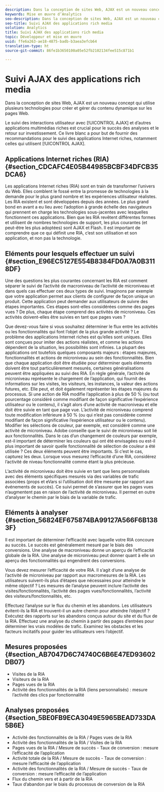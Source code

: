 ```yaml
---
description: Dans la conception de sites Web, AJAX est un nouveau concept qui utilise plusieurs technologies pour créer et gérer du contenu dynamique sur les pages Web.
keywords: Mise en œuvre d’Analytics
seo-description: Dans la conception de sites Web, AJAX est un nouveau concept qui utilise plusieurs technologies pour créer et gérer du contenu dynamique sur les pages Web.
seo-title: Suivi AJAX des applications rich media
solution: Analytics
title: Suivi AJAX des applications rich media
topic: Développeur et mise en œuvre
uuid: ffe6a263-ae18-4875-badb-b3aea3efcb64
translation-type: ht
source-git-commit: 86fe1b3650100a05e52fb2102134fee515c871b1

---
```



# Suivi AJAX des applications rich media

Dans la conception de sites Web, AJAX est un nouveau concept qui utilise plusieurs technologies pour créer et gérer du contenu dynamique sur les pages Web.

Le suivi des interactions utilisateur avec [!UICONTROL AJAX] et d’autres applications multimédias riches est crucial pour le succès des analyses et le retour sur investissement. Ce livre blanc a pour but de fournir des recommandations pour le suivi des applications Internet riches, notamment celles qui utilisent [!UICONTROL AJAX].

## Applications Internet riches (RIA) {#section_CDCAFC4E05B44985BCBF34DFCB35DCA6}

Les applications Internet riches (RIA) sont en train de transformer l’univers du Web. Elles comblent le fossé entre la promesse de technologies à la demande pour le plus grand nombre et les expériences utilisateur réalistes. Les RIA existent et sont développées depuis des années. Le plus grand bond en avant a eu lieu avec l’adoption à grande échelle des navigateurs qui prennent en charge les technologies sous-jacentes avec lesquelles fonctionnent ces applications. Bien que les RIA revêtent différentes formes et utilisent de nombres technologies de support, les plus courantes (et peut-être les plus adoptées) sont AJAX et Flash. Il est important de comprendre que ce qui définit une RIA, c’est son utilisation et son application, et non pas la technologie.

## Eléments pour lesquels effectuer un suivi {#section_E96EC5127E554B8384FD0A7A0B3118DF}

Une des questions les plus courantes concernant les RIA est comment séparer le suivi de l’activité de macroniveau de l’activité de microniveau et dans quels cas effectuer ces deux types de suivi. Imaginons par exemple que votre application permet aux clients de configurer de façon unique un produit. Cette application peut demander aux utilisateurs de suivre des étapes importantes. Ces étapes sont-elles considérées comme des pages vues ? De plus, chaque étape comprend des activités de microniveau. Ces activités doivent-elles être suivies en tant que pages vues ?

Que devez-vous faire si vous souhaitez déterminer le flux entre les activités ou les fonctionnalités qui font l’objet de la plus grande activité ? Le problème des applications Internet riches est qu’elles sont uniques. Elles sont conçues pour imiter des actions réalistes, et comme les actions dépendent de la situation, les possibilités sont infinies. La plupart des applications ont toutefois quelques composants majeurs : étapes majeures, fonctionnalités et actions de microniveau au sein des fonctionnalités. Bien que chaque application doit être étudiée pour déterminer quels éléments doivent être tout particulièrement mesurés, certaines généralisations peuvent être appliquées au suivi des RIA.
En règle générale, l’activité de microniveau représente le chargement de l’application, qui fournit des informations sur les visites, les visiteurs, les instances, la valeur des actions futures, etc. Elle peut, et doit également représenter les étapes majeures du processus. Si une action de RIA modifie l’application à plus de 50 % (ou tout pourcentage considéré comme modifiant de façon significative l’expérience utilisateur ou le contenu), il s’agit alors d’une activité de macroniveau et elle doit être suivie en tant que page vue. L’activité de microniveau comprend toute modification inférieure à 50 % (ou qui n’est pas considérée comme modifiant de façon significative l’expérience utilisateur ou le contenu). Modifier les sélections de couleur, par exemple, est considéré comme une activité de microniveau. Adobe conseille que le suivi de microniveau soit lié aux fonctionnalités. Dans le cas d’un changement de couleurs par exemple, est-il important de déterminer les couleurs qui ont été envisagées ou est-il plus important de savoir quelle fonctionnalité de sélection de couleur a été utilisée ? Ces deux éléments peuvent être importants. Si c’est le cas, capturez les deux. Lorsque vous mesurez l’efficacité d’une RIA, considérez l’activité de niveau fonctionnalité comme étant la plus précieuse.

L’activité de microniveau doit être suivie en tant que liens personnalisés avec des éléments spécifiques mesurés via des variables de trafic associées (props et eVars si l’utilisation doit être mesurée par rapport aux événements de succès). Ce suivi permet de s’assurer que les pages vues n’augmentent pas en raison de l’activité de microniveau. Il permet en outre d’analyser le chemin par le biais de la variable de trafic.

## Eléments à analyser {#section_56824EF675874BA99127A566F6B1383F}

Il est important de déterminer l’efficacité avec laquelle votre RIA concoure au succès. Le succès est généralement mesuré par le biais des conversions. Une analyse de macroniveau donne un aperçu de l’efficacité globale de la RIA. Une analyse de microniveau peut donner quant à elle un aperçu des fonctionnalités qui engendrent des conversions.

Vous devez mesurer l’efficacité de votre RIA. Il s’agit d’une analyse de l’activité de microniveau par rapport aux macromesures de la RIA. Les utilisateurs suivent-ils plus d’étapes que nécessaires pour atteindre le même objectif ? Les mesures de l’analyse peuvent inclure l’activité des visites/fonctionnalités, l’activité des pages vues/fonctionnalités, l’activité des visiteurs/fonctionnalités, etc.

Effectuez l’analyse sur le flux du chemin et les abandons. Les utilisateurs évitent-ils la RIA et trouvent-il un autre chemin pour atteindre l’objectif ? Exécutez des rapports sur les abandons conçus autour du site et du flux de la RIA. Effectuez une analyse du chemin à partir des pages d’entrées pour déterminer les vrais modèles de trafic. Examinez les obstacles et les facteurs incitatifs pour guider les utilisateurs vers l’objectif.

## Mesures proposées {#section_AB7047D6C74740C6B6E47ED93602DB07}

* Visites de la RIA
* Visiteurs de la RIA
* Pages vues de la RIA
* Activité des fonctionnalités de la RIA (liens personnalisés) : mesure l’activité des clics par fonctionnalité

## Analyses proposées {#section_5BE0FB9ECA3049E5965BEAD733DA5B6E}

* Activité des fonctionnalités de la RIA / Pages vues de la RIA
* Activité des fonctionnalités de la RIA / Visites de la RIA
* Pages vues de la RIA / Mesure de succès - Taux de conversion : mesure l’efficacité de l’application
* Activité totale de la RIA / Mesure de succès - Taux de conversion : mesure l’efficacité de l’application
* Activité des fonctionnalités de la RIA / Mesure de succès - Taux de conversion : mesure l’efficacité de l’application
* Flux du chemin vers et à partir de la RIA
* Taux d’abandon par le biais du processus de conversion de la RIA


